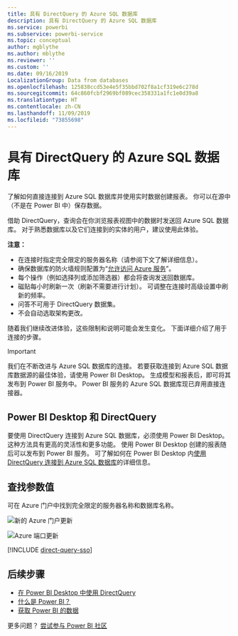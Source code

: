 ```yaml
---
title: 具有 DirectQuery 的 Azure SQL 数据库
description: 具有 DirectQuery 的 Azure SQL 数据库
ms.service: powerbi
ms.subservice: powerbi-service
ms.topic: conceptual
author: mgblythe
ms.author: mblythe
ms.reviewer: ''
ms.custom: ''
ms.date: 09/16/2019
LocalizationGroup: Data from databases
ms.openlocfilehash: 125838ccd53e4e5f35bbd702f8a1cf319e6c278d
ms.sourcegitcommit: 64c860fcbf2969bf089cec358331a1fc1e0d39a8
ms.translationtype: HT
ms.contentlocale: zh-CN
ms.lasthandoff: 11/09/2019
ms.locfileid: "73855698"
---
```

# <a name="azure-sql-database-with-directquery"></a>具有 DirectQuery 的 Azure SQL 数据库

了解如何直接连接到 Azure SQL 数据库并使用实时数据创建报表。 你可以在源中（不是在 Power BI 中）保存数据。

借助 DirectQuery，查询会在你浏览报表视图中的数据时发送回 Azure SQL 数据库。 对于熟悉数据库以及它们连接到的实体的用户，建议使用此体验。

**注意：**

* 在连接时指定完全限定的服务器名称（请参阅下文了解详细信息）。
* 确保数据库的防火墙规则配置为“[允许访问 Azure 服务](https://docs.microsoft.com/azure/sql-database/sql-database-networkaccess-overview#allow-azure-services)”。
* 每个操作（例如选择列或添加筛选器）都会将查询发送回数据库。
* 磁贴每小时刷新一次（刷新不需要进行计划）。 可调整在连接时高级设置中刷新的频率。
* 问答不可用于 DirectQuery 数据集。
* 不会自动选取架构更改。

随着我们继续改进体验，这些限制和说明可能会发生变化。 下面详细介绍了用于连接的步骤。

> [!Important]
> 我们在不断改进与 Azure SQL 数据库的连接。  若要获取连接到 Azure SQL 数据库数据源的最佳体验，请使用 Power BI Desktop。  生成模型和报表后，即可将其发布到 Power BI 服务中。  Power BI 服务的 Azure SQL 数据库现已弃用直接连接器。

## <a name="power-bi-desktop-and-directquery"></a>Power BI Desktop 和 DirectQuery

要使用 DirectQuery 连接到 Azure SQL 数据库，必须使用 Power BI Desktop。 这种方法具有更高的灵活性和更多功能。 使用 Power BI Desktop 创建的报表随后可以发布到 Power BI 服务。 可了解如何在 Power BI Desktop 内[使用 DirectQuery 连接到 Azure SQL 数据库](desktop-use-directquery.md)的详细信息。

## <a name="find-parameter-values"></a>查找参数值

可在 Azure 门户中找到完全限定的服务器名称和数据库名称。

![新的 Azure 门户更新](media/service-azure-sql-database-with-direct-connect/azureportnew_update.png)

![Azure 端口更新](media/service-azure-sql-database-with-direct-connect/azureportal_update.png)

[!INCLUDE [direct-query-sso](includes/direct-query-sso.md)]

## <a name="next-steps"></a>后续步骤

* [在 Power BI Desktop 中使用 DirectQuery](desktop-use-directquery.md)  
* [什么是 Power BI？](fundamentals/power-bi-overview.md)  
* [获取 Power BI 的数据](service-get-data.md)  

更多问题？ [尝试参与 Power BI 社区](https://community.powerbi.com/)
